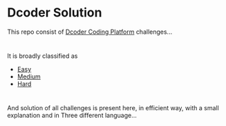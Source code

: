 
# Dcoder Solution #

This repo consist of [Dcoder Coding Platform](https://code.dcoder.tech/?utm_source=homescreen) challenges...
#
It is broadly classified as
* [Easy](https://github.com/DeWill404/Dcoder/tree/master/EASY)
* [Medium](https://github.com/DeWill404/Dcoder/tree/master/MEDIUM)
* [Hard](https://github.com/DeWill404/Dcoder/tree/master/HARD)
#
And solution of all challenges is present here, in efficient way, with a small explanation and in Three different language...
